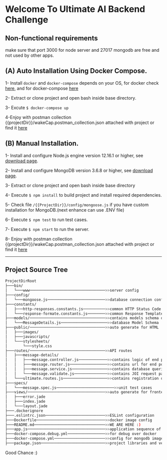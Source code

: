 # Welcome To Ultimate AI Backend Challenge


## Non-functional requirements
make sure that port 3000 for node server and 27017 mongodb are free and not used by other apps.

## (A) Auto Installation Using Docker Compose.
1- Install ```docker``` and ```docker-compose``` depends on your OS,  for docker check [here](https://docs.docker.com/get-docker/), and for docker-compose [here](https://docs.docker.com/compose/install/)

2- Extract or clone project and open bash inside base directory.

3- Excute ```$ docker-compose up```

4-Enjoy with postman collection {{projectDir}}/wakeCap.postman_collection.json attached with project or find it [here](https://www.getpostman.com/collections/d1559ea2b200bd7a3ac3)


## (B) Manual Installation.

1- Install and configure Node.js engine version 12.16.1 or higher, see [download page](https://nodejs.org/en/download/).

2- Install and configure MongoDB version 3.6.8 or higher, see [download page](https://www.mongodb.com/try/download).

3- Extract or clone project and open bash inside base directory

4- Execute ```$ npm install``` to build project and install required dependencies.

5- Check file ```/{{ProjectDir}}/config/mongoose.js``` if you have custom installation for MongoDB.(next enhance can use .ENV file)

6- Execute ```$ npm test``` to run test cases.

7- Execute ```$ npm start``` to run the server.

8- Enjoy with postman collection {{projectDir}}/wakeCap.postman_collection.json attached with project or find it [here](https://www.getpostman.com/collections/d1559ea2b200bd7a3ac3)



***
## Project Source Tree


```bash
ProjectDirRoot
├───bin/
│   └───www──────────────────────────────────>>server config
├───config/
│   └───mongoose.js──────────────────────────>>database connection config
├───constants/
│   ├───http-responses.constants.js──────────>>common HTTP Status Code definition 
│   └───response-formate.constants.js────────>>common Response Template formate
├───models/──────────────────────────────────>>contains models schema definitions
│   └───MessageDetails.js─────────────────────>>database Model Schema
├───public/──────────────────────────────────>>auto generate for HTML
│   ├───images/
│   ├───javascripts/
│   └───stylesheets/
│       └───style.css
├───routes/──────────────────────────────────>>API routes
│   ├───message-details/
│   │   ├───message.controller.js─────────────>>contains logic of end point
│   │   ├───message.router.js─────────────────>>contains url for end point
│   │   ├───message.service.js────────────────>>contains database queries
│   │   └───message.validate.js───────────────>>contains JOI request params validation
│   └───ultimate.routes.js────────────────────>>contains registration of all routers files
├───specs/
│   └───message.spec.js──────────────────────────>>unit test cases
├───views/───────────────────────────────────>>auto generate for frontend
│   ├───error.jade
│   ├───index.jade
│   └───layout.jade
├───.dockerignore
├───.eslintrc.json───────────────────────────>>ESLint configuration
├───Dockerfile───────────────────────────────>>docker image config
├───README.md────────────────────────────────>>WE ARE HERE :) 
├───app.js───────────────────────────────────>>application sequence of middlewares
├───docker-compose.debug.yml─────────────────>>for debug over docker
├───docker-compose.yml───────────────────────>>config for mongodb image and wake-cape node image
├───package.json─────────────────────────────>>project libraries and versions
```
Good Chance :)
